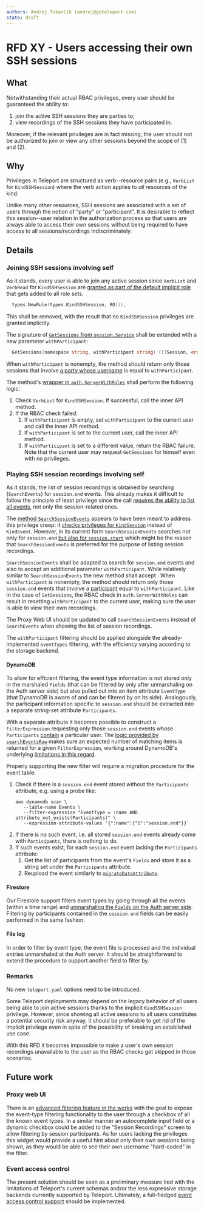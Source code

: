 ```yaml
---
authors: Andrej Tokarčík (andrej@goteleport.com)
state: draft
---
```


# RFD XY - Users accessing their own SSH sessions

## What

Notwithstanding their actual RBAC privileges, every user should be guaranteed the ability to:
1. join the active SSH sessions they are parties to;
2. view recordings of the SSH sessions they have participated in.

Moreover, if the relevant privileges are in fact missing, the user should not be authorized to join or view any other sessions beyond the scope of (1) and (2).

## Why

Privileges in Teleport are structured as verb--resource pairs (e.g., `VerbList` for `KindSSHSession`) where the verb action applies to *all* resources of the kind.

Unlike many other resources, SSH sessions are associated with a set of users through the notion of "party" or "participant". It is desirable to reflect this session--user relation in the authorization process so that users are always able to access their own sessions without being required to have access to all sessions/recordings indiscriminately.

## Details

### Joining SSH sessions involving self

As it stands, every user is able to join any active session since `VerbList` and `VerbRead` for `KindSSHSession` are [granted as part of the default implicit role](https://github.com/gravitational/teleport/blob/ab57eab5c059b323e4fb50cf02c1134745a19dd1/lib/services/role.go#L79) that gets added to all role sets.
```go
  types.NewRule(types.KindSSHSession, RO()),
```
This shall be removed, with the result that no `KindSSHSession` privileges are granted implicitly.

The signature of [`GetSessions` from `session.Service`](https://github.com/gravitational/teleport/blob/ab57eab5c059b323e4fb50cf02c1134745a19dd1/lib/session/session.go#L231-L233) shall be extended with a new parameter `withParticipant`:
```go
  GetSessions(namespace string, withParticipant string) ([]Session, error)
```
When `withParticipant` is nonempty, the method should return only those sessions that involve [a party whose username](https://github.com/gravitational/teleport/blob/ab57eab5c059b323e4fb50cf02c1134745a19dd1/lib/session/session.go#L130-L131) is equal to `withParticipant`.

The method's [wrapper in `auth.ServerWithRoles`](https://github.com/gravitational/teleport/blob/ab57eab5c059b323e4fb50cf02c1134745a19dd1/lib/auth/auth_with_roles.go#L206-L212) shall perform the following logic:
1. Check `VerbList` for `KindSSHSession`. If successful, call the inner API method.
2. If the RBAC check failed:
   1. If `withParticipant` is empty, set `withParticipant` to the current user and call the inner API method.
   1. If `withParticipant` is set to the current user, call the inner API method.
   1. If `withParticipant` is set to a different value, return the RBAC failure.
Note that the current user may request `GetSessions` for himself even with no privileges.

### Playing SSH session recordings involving self

As it stands, the list of session recordings is obtained by searching (`SearchEvents`) for `session.end` events. This already makes it difficult to follow the principle of least privilege since the call [requires the ability to list all events](https://github.com/gravitational/teleport/blob/ab57eab5c059b323e4fb50cf02c1134745a19dd1/lib/auth/auth_with_roles.go#L2998), not only the session-related ones.

The [method `SearchSessionEvents`](https://github.com/gravitational/teleport/blob/ab57eab5c059b323e4fb50cf02c1134745a19dd1/lib/events/api.go#L614-L622) appears to have been meant to address this privilege creep: it [checks privileges for `KindSession`](https://github.com/gravitational/teleport/blob/ab57eab5c059b323e4fb50cf02c1134745a19dd1/lib/auth/auth_with_roles.go#L3012) instead of `KindEvent`. However, in its current form `SearchSessionEvents` searches not only for `session.end` [but also for `session.start`](https://github.com/gravitational/teleport/blob/ab57eab5c059b323e4fb50cf02c1134745a19dd1/lib/events/dynamoevents/dynamoevents.go#L967-L971) which might be the reason that `SearchSessionEvents` is preferred for the purpose of listing session recordings.

`SearchSessionEvents` shall be adapted to search for `session.end` events and also to accept an additional parameter `withParticipant`. While relatively similar to `SearchSessionEvents` the new method shall accept . When `withParticipant` is nonempty, the method should return only those `session.end` events that involve a [participant](https://github.com/gravitational/teleport/blob/ab57eab5c059b323e4fb50cf02c1134745a19dd1/api/types/events/events.proto#L306-L307) equal to `withParticipant`. Like in the case of `GetSessions`, the RBAC check in `auth.ServerWithRoles` can result in resetting `withParticipant` to the current user, making sure the user is able to view their own recordings.

The Proxy Web UI should be updated to call `SearchSessionEvents` instead of `SearchEvents` when showing the list of session recordings.

The `withParticipant` filtering should be applied alongside the already-implemented `eventTypes` filtering, with the efficiency varying according to the storage backend.

#### DynamoDB

To allow for efficient filtering, the event type information is not stored only in the marshaled `Fields` (that can be filtered by only after unmarshaling on the Auth server side) but also pulled out into an item attribute `EventType` (that DynamoDB is aware of and can be filtered by on its side). Analogously, the participant information specific to `session.end` should be extracted into a separate string-set attribute `Participants`.

With a separate attribute it becomes possible to construct a `FilterExpression` requesting only those `session.end` events whose `Participants` [contain](https://docs.aws.amazon.com/amazondynamodb/latest/developerguide/Expressions.ConditionExpressions.html#Expressions.ConditionExpressions.CheckingForContains) a particular user. The [logic provided by `searchEventsRaw`](https://github.com/gravitational/teleport/blob/992c10f547a6b7c24247835d7711fadb46ad9022/lib/events/dynamoevents/dynamoevents.go#L805-L810) makes sure an expected number of matching items is returned for a given `FilterExpression`, working around DynamoDB's underlying [limitations in this regard](https://docs.aws.amazon.com/amazondynamodb/latest/developerguide/Query.html#Query.Limit).

Properly supporting the new filter will require a migration procedure for the event table:

1. Check if there is a `session.end` event stored without the `Participants` attribute, e.g. using a probe like:
   ```
   aws dynamodb scan \
      --table-name Events \
      --filter-expression "EventType = :name AND attribute_not_exists(Participants)" \
      --expression-attribute-values '{":name":{"S":"session.end"}}'
   ```
1. If there is no such event, i.e. all stored `session.end` events already come with `Participants`, there is nothing to do.
1. If such events exist, for each `session.end` event lacking the `Participants` attribute:
   1. Get the list of participants from the event's `Fields` and store it as a string set under the `Participants` attribute.
   1. Reupload the event similarly to [`migrateDateAttribute`](https://github.com/gravitational/teleport/blob/992c10f547a6b7c24247835d7711fadb46ad9022/lib/events/dynamoevents/dynamoevents.go#L1170).

#### Firestore

Our Firestore support filters event types by going through all the events (within a time range) and [unmarshaling the `Fields` on the Auth server side](https://github.com/gravitational/teleport/blob/992c10f547a6b7c24247835d7711fadb46ad9022/lib/events/firestoreevents/firestoreevents.go#L539-L550). Filtering by participants contained in the `session.end` fields can be easily performed in the same fashion.

#### File log

In order to filter by event type, the event file is processed and the individual entries unmarshaled at the Auth server. It should be straightforward to extend the procedure to support another field to filter by.

### Remarks

No new `teleport.yaml` options need to be introduced.

Some Teleport deployments may depend on the legacy behavior of all users being able to join active sessions thanks to the implicit `KindSSHSession` privilege. However, since showing all active sessions to all users constitutes a potential security risk anyway, it should be preferable to get rid of the implicit privilege even in spite of the possibility of breaking an established use case.

With this RFD it becomes impossible to make a user's own session recordings unavailable to the user as the RBAC checks get skipped in those scenarios.

## Future work

### Proxy web UI

There is an [advanced filtering feature in the works](https://github.com/gravitational/teleport/issues/8155) with the goal to expose the event-type filtering functionality to the user through a checkbox of all the known event types. In a similar manner an autocomplete input field or a dynamic checkbox could be added to the "Session Recordings" screen to allow filtering by session participants. As for users lacking the privileges this widget would provide a useful hint about only their own sessions being shown, as they would be able to see their own username "hard-coded" in the filter.

### Event access control

The present solution should be seen as a preliminary measure tied with the limitations of Teleport's current schemas and/or the less expressive storage backends currently supported by Teleport. Ultimately, a full-fledged [event access control support](https://github.com/gravitational/teleport/issues/5430) should be implemented.
